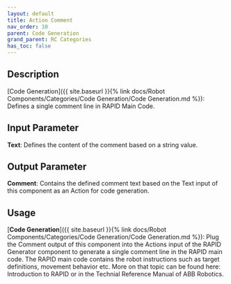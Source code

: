 ```yaml
---
layout: default
title: Action Comment
nav_order: 10
parent: Code Generation
grand_parent: RC Categories
has_toc: false
---
```


## Description

[Code Generation]({{ site.baseurl }}{% link docs/Robot Components/Categories/Code Generation/Code Generation.md %}): Defines a single comment line in RAPID Main Code.

## Input Parameter

**Text**: Defines the content of the comment based on a string value.

## Output Parameter

**Comment**: Contains the defined comment text based on the Text input of this component as an Action for code generation.

## Usage

[**Code Generation**]({{ site.baseurl }}{% link docs/Robot Components/Categories/Code Generation/Code Generation.md %}): Plug the Comment output of this component into the Actions input of the RAPID Generator component to generate a single comment line in the RAPID main code. The RAPID main code contains the robot instructions such as target definitions, movement behavior etc. More on that topic can be found here: Introduction to RAPID or in the Technial Reference Manual of ABB Robotics.